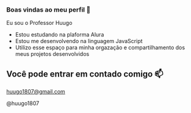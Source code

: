 ### Boas vindas ao meu perfil 💙

Eu sou o Professor Huugo

- Estou estudando na plaforma Alura
- Estou me desenvolvendo na linguagem JavaScript
- Utilizo esse espaço para minha orgazação e compartilhamento dos meus projetos desenvolvidos



## Você pode entrar em contado comigo 📫

huugo1807@gmail.com

@huugo1807
